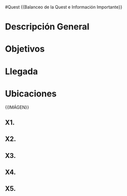 #Quest
{{Balanceo de la Quest e Información Importante}}
# Descripción General

# Objetivos
# Llegada
# Ubicaciones
{{IMÁGEN}}
## X1. 
## X2. 
## X3. 
## X4. 
## X5. 